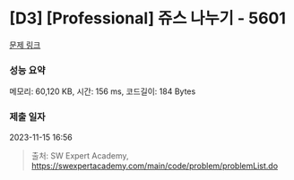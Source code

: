 # [D3] [Professional] 쥬스 나누기 - 5601 

[문제 링크](https://swexpertacademy.com/main/code/problem/problemDetail.do?contestProbId=AWXGAylqcdYDFAUo) 

### 성능 요약

메모리: 60,120 KB, 시간: 156 ms, 코드길이: 184 Bytes

### 제출 일자

2023-11-15 16:56



> 출처: SW Expert Academy, https://swexpertacademy.com/main/code/problem/problemList.do